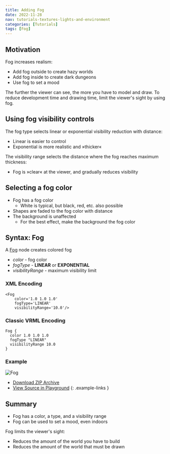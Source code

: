 ```yaml
---
title: Adding Fog
date: 2022-11-28
nav: tutorials-textures-lights-and-environment
categories: [Tutorials]
tags: [Fog]
---
```

## Motivation

Fog increases realism:

- Add fog outside to create hazy worlds
- Add fog inside to create dark dungeons
- Use fog to set a mood

The further the viewer can see, the more you have to model and draw. To reduce development time and drawing time, limit the viewer's sight by using fog.

## Using fog visibility controls

The fog type selects linear or exponential visibility reduction with distance:

- Linear is easier to control
- Exponential is more realistic and »thicker«

The visibility range selects the distance where the fog reaches maximum thickness:

- Fog is »clear« at the viewer, and gradually reduces visibility

## Selecting a fog color

- Fog has a fog color
  - White is typical, but black, red, etc. also possible
- Shapes are faded to the fog color with distance
- The background is unaffected
  - For the best effect, make the background the fog color

## Syntax: Fog

A [Fog](/x_ite/components/environmentaleffects/fog/) node creates colored fog

- *color* - fog color
- *fogType* - **LINEAR** or **EXPONENTIAL**
- *visibilityRange* - maximum visibility limit

### XML Encoding

```x3d
<Fog
    color='1.0 1.0 1.0'
    fogType='LINEAR'
    visibilityRange='10.0'/>
```

### Classic VRML Encoding

```vrml
Fog {
  color 1.0 1.0 1.0
  fogType "LINEAR"
  visibilityRange 10.0
}
```

### Example

<x3d-canvas src="https://create3000.github.io/media/tutorials/scenes/fog1/fog1.x3dv" update="auto">
  <img src="https://create3000.github.io/media/tutorials/scenes/fog1/screenshot.png" alt="Fog"/>
</x3d-canvas>

- [Download ZIP Archive](https://create3000.github.io/media/tutorials/scenes/fog1/fog1.zip)
- [View Source in Playground](/x_ite/playground/?url=https://create3000.github.io/media/tutorials/scenes/fog1/fog1.x3dv)
{: .example-links }

## Summary

- Fog has a color, a type, and a visibility range
- Fog can be used to set a mood, even indoors

Fog limits the viewer's sight:

- Reduces the amount of the world you have to build
- Reduces the amount of the world that must be drawn

